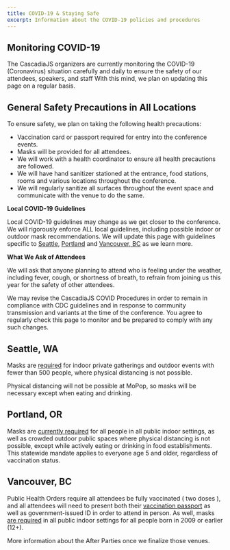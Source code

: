 ```yaml
---
title: COVID-19 & Staying Safe
excerpt: Information about the COVID-19 policies and procedures
---
```

## Monitoring COVID-19

The CascadiaJS organizers are currently monitoring the COVID-19 (Coronavirus) situation carefully and daily to ensure the safety of our attendees, speakers, and staff With this mind, we plan on updating this page on a regular basis.

## General Safety Precautions in All Locations

To ensure safety, we plan on taking the following health precautions:

- Vaccination card or passport required for entry into the conference events.
- Masks will be provided for all attendees.
- We will work with a health coordinator to ensure all health precautions are followed. 
- We will have hand sanitizer stationed at the entrance, food stations, rooms and various locations throughout the conference.
- We will regularly sanitize all surfaces throughout the event space and communicate with the venue to do the same.

**Local COVID-19 Guidelines**

Local COVID-19 guidelines may change as we get closer to the conference. We will rigorously enforce ALL local guidelines, including possible indoor or outdoor mask recommendations. We will update this page with guidelines specific to [Seattle](#seattle-wa), [Portland](#portland-or) and [Vancouver, BC](#vancouver-bc) as we learn more. 

**What We Ask of Attendees**

We will ask that anyone planning to attend who is feeling under the weather, including fever, cough, or shortness of breath, to refrain from joining us this year for the safety of other attendees.

We may revise the CascadiaJS COVID Procedures in order to remain in compliance with CDC guidelines and in response to community transmission and variants at the time of the conference.  You agree to regularly check this page to monitor and be prepared to comply with any such changes. 

## Seattle, WA

Masks are [required](https://www.doh.wa.gov/Emergencies/COVID19/ClothFaceCoveringsandMasks) for indoor private gatherings and outdoor events with fewer than 500 people, where physical distancing is not possible.

Physical distancing will not be possible at MoPop, so masks will be necessary except when eating and drinking.

## Portland, OR

Masks are [currently required](https://www.travelportland.com/plan/coronavirus-faq/) for all people in all public indoor settings, as well as crowded outdoor public spaces where physical distancing is not possible, except while actively eating or drinking in food establishments. This statewide mandate applies to everyone age 5 and older, regardless of vaccination status.

## Vancouver, BC

Public Health Orders require all attendees be fully vaccinated ( two doses ), and all attendees will need to present both their [vaccination passport](https://www2.gov.bc.ca/gov/content/covid-19/vaccine/proof) as well as government-issued ID in order to attend in person. As well, masks [are required](https://www2.gov.bc.ca/gov/content/covid-19/info/restrictions) in all public indoor settings for all people born in 2009 or earlier (12+). 

More information about the After Parties once we finalize those venues.
